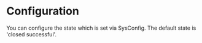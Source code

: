 # Configuration

You can configure the state which is set via SysConfig. The default state is 'closed successful'.